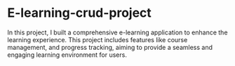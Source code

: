 # E-learning-crud-project
In this project, I built a comprehensive e-learning application to enhance the learning experience. This project includes features like course management, and progress tracking, aiming to provide a  seamless and engaging learning environment for users. 
